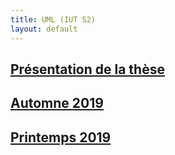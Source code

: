 ```yaml
---
title: UML (IUT S2)
layout: default
---
```


## [Présentation de la thèse](index.md)

## [Automne 2019](automne2019.md)

## [Printemps 2019](printemps2019.md)
